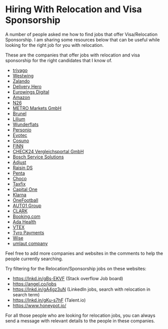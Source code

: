 # Hiring With Relocation and Visa Sponsorship
A number of people asked me how to find jobs that offer Visa/Relocation Sponsorship. I am sharing some resources below that can be useful while looking for the right job for you with relocation.

These are the companies that offer jobs with relocation and visa sponsorship for the right candidates that I know of.

- [trivago](https://company.trivago.com/open-positions/?gh_src=1f823c482)
- [Westwing](https://www.westwing.com/career/)
- [Zalando](https://jobs.zalando.com/en/jobs/)
- [Delivery Hero](https://careers.deliveryhero.com/global/en)
- [Eurowings Digital](https://eurowings-digital.de/all-jobs/)
- [Amazon](https://www.amazon.jobs/en/)
- [N26](https://n26.com/en/careers/)
- [METRO Markets GmbH](https://www.metro-markets.de/careers/)
- [Brunel](https://www.brunel.net/en/careers/)
- [Lilium](https://lilium.com/careers/)
- [Wunderflats](https://boards.eu.greenhouse.io/wunderflats/)
- [Personio](https://personio.jobs.personio.de/?language=en)
- [Evotec](https://www.evotec.com/en/career)
- [Cosuno](https://www.cosuno.de/en/careers/)
- [FINN](https://www.finn.auto/careers/)
- [CHECK24 Vergleichsportal GmbH](https://jobs.check24.de/)
- [Bosch Service Solutions](https://www.boschservicesolutions.com/en/career/)
- [Adjust](https://www.adjust.com/company/careers/jobs/)
- [Raisin DS](https://raisin.jobs.personio.de/)
- [Penta](https://getpenta.com/en/openings/)
- [Choco](https://choco.com/careers)
- [Taxfix](https://taxfix.de/en/careers/)
- [Capital One](https://www.capitalonecareers.com/)
- [Klarna](https://jobs.lever.co/klarna)
- [OneFootball](https://company.onefootball.com/jobs/)
- [AUTO1 Group](https://www.auto1-group.com/jobs/)
- [CLARK](https://www.clark.de/careers/)
- [Booking.com](https://jobs.booking.com/careers)
- [Ada Health](https://ada.com/careers/)
- [VTEX](https://careers.vtex.com/)
- [Tyro Payments](https://jobs.lever.co/tyro/)
- [Wise](https://www.wise.jobs/)
- [umlaut company](https://www.umlaut.com/en/career)

Feel free to add more companies and websites in the comments to help the people currently searching.


Try filtering for the Relocation/Sponsorship jobs on these websites:

- https://lnkd.in/gBs-EKVF (Stack overflow Job board)
- https://angel.co/jobs
- https://lnkd.in/gA4gz3uN (LinkedIn jobs, search with relocation in search term)
- https://lnkd.in/gKu-s7hF (Talent.io)
- https://www.honeypot.io/

For all those people who are looking for relocation jobs, you can always send a message with relevant details to the people in these companies.
